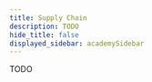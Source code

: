 ```yaml
---
title: Supply Chain
description: TODO
hide_title: false
displayed_sidebar: academySidebar
---
```


TODO